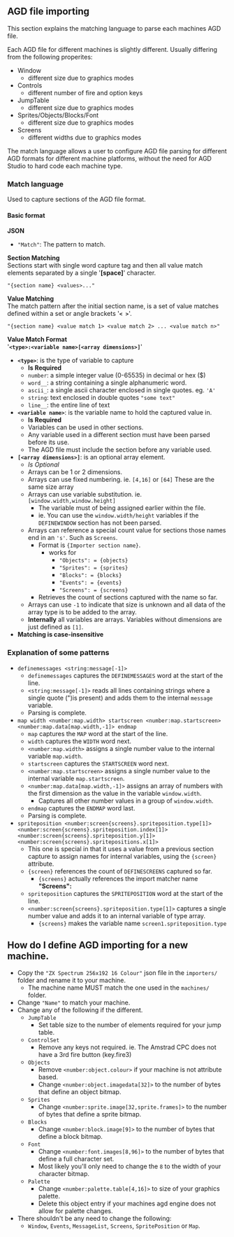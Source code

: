 ## AGD file importing
This section explains the matching language to parse each machines AGD file.

Each AGD file for different machines is slightly different.
Usually differing from the following properites:
- Window
  - different size due to graphics modes
- Controls
  - different number of fire and option keys
- JumpTable 
  - different size due to graphics modes
- Sprites/Objects/Blocks/Font 
  - different size due to graphics modes
- Screens
  - different widths due to graphics modes

The match language allows a user to configure AGD file parsing for different AGD formats for different machine platforms, without the need for AGD Studio to hard code each machine type.

### Match language
Used to capture sections of the AGD file format.

#### Basic format
**JSON**<br>
- `"Match"`: The pattern to match.

**Section Matching**<br>
Sections start with single word capture tag and then all value match elements separated by a single '**[space]**' character.
```
"{section name} <values>..."
```

**Value Matching**<br>
The match pattern after the initial section name, is a set of value matches defined within a set or angle brackets '**`< >`**'.
```
"{section name} <value match 1> <value match 2> ... <value match n>"
```

**Value Match Format**<br>
'**`<type>:<variable name>[<array dimensions>]`**'<br>
- **`<type>`**: is the type of variable to capture
  - **Is Required**
  - `number`: a simple integer value (0-65535) in decimal or hex ($)
  - `word__`: a string containing a single alphanumeric word.
  - `ascii_`: a single ascii character enclosed in single quotes. eg. `'A'`
  - `string`: text enclosed in double quotes `"some text"`
  - `line__`: the entire line of text
- **`<variable name>`**: is the variable name to hold the captured value in.
  - **Is Required**
  - Variables can be used in other sections.
  - Any variable used in a different section must have been parsed before its use. 
  - The AGD file must include the section before any variable used.
- **`[<array dimensions>]`**: is an optional array element.
  - *Is Optional*
  - Arrays can be 1 or 2 dimensions.
  - Arrays can use fixed numbering. ie. `[4,16]` or `[64]` These are the same size array
  - Arrays can use variable substitution. ie. `[window.width,window.height]`
     - The variable must of being assigned earlier within the file.
	 - ie. You can use the `window.width/height` variables if the `DEFINEWINDOW` section has not been parsed.
  - Arrays can reference a special count value for sections those names end in an `'s'`. Such as `Screens`.
	 - Format is `{Importer section name}`.
	   - works for 
	      - `"Objects": = {objects}`
		  - `"Sprites": = {sprites}`
		  - `"Blocks": = {blocks}`
		  - `"Events": = {events}`
		  - `"Screens": = {screens}`
     - Retrieves the count of sections captured with the name so far.
  - Arrays can use `-1` to indicate that size is unknown and all data of the array type is to be added to the array.
  - **Internally** all variables are arrays. Variables without dimensions are just defined as `[1]`.
- **Matching is case-insensitive**

### Explanation of some patterns
 - `definemessages <string:message[-1]>`
	- `definemessages` captures the `DEFINEMESSAGES` word at the start of the line.
	- `<string:message[-1]>` reads all lines containing strings where a single quote (")is present) and adds them to the internal `message` variable.
    - Parsing is complete.
 - `map width <number:map.width> startscreen <number:map.startscreen> <number:map.data[map.width,-1]> endmap`
    - `map` captures the `MAP` word at the start of the line.
    - `width` captures the `WIDTH` word next.
    - `<number:map.width>` assigns a single number value to the internal variable `map.width`.
    - `startscreen` captures the `STARTSCREEN` word next.
    - `<number:map.startscreen>` assigns a single number value to the internal variable `map.startscreen`.
    - `<number:map.data[map.width,-1]>` assigns an array of numbers with the first dimension as the value in the variable `window.width`.
       - Captures all other number values in a group of `window.width`.
    - `endmap` captures the `ENDMAP` word last.
    - Parsing is complete.
- `spriteposition <number:screen{screens}.spriteposition.type[1]> <number:screen{screens}.spriteposition.index[1]> <number:screen{screens}.spriteposition.y[1]> <number:screen{screens}.spritepositions.x[1]>`
	- This one is special in that it uses a value from a previous section capture to assign names for internal variables, using the `{screen}` attribute.
	- `{screen}` references the count of `DEFINESCREENS` captured so far.
	  - `{screens}` actually references the import matcher name **"Screens":**
	- `spriteposition` captures the `SPRITEPOSITION` word at the start of the line.
	- `<number:screen{screens}.spriteposition.type[1]>` captures a single number value and adds it to an internal variable of type array.
	   - `{screens}` makes the variable name `screen1.spriteposition.type`
   

## How do I define AGD importing for a new machine.
- Copy the `"ZX Spectrum 256x192 16 Colour"` json file in the `importers/` folder and rename it to your machine.
   - The machine name MUST match the one used in the `machines/` folder.
- Change `"Name"` to match your machine.
- Change any of the following if the different.
   - `JumpTable` 
      - Set table size to the number of elements required for your jump table.
   - `ControlSet` 
	  - Remove any keys not required. ie. The Amstrad CPC does not have a 3rd fire button (key.fire3)
   - `Objects` 
	 - Remove `<number:object.colour>` if your machine is not attribute based.
	 - Change `<number:object.imagedata[32]>` to the number of bytes that define an object bitmap.
   - `Sprites`
     - Change `<number:sprite.image[32,sprite.frames]>` to the number of bytes that define a sprite bitmap.
   - `Blocks`
	 - Change `<number:block.image[9]>` to the number of bytes that define a block bitmap.
   - `Font`
     - Change `<number:font.images[8,96]>` to the number of bytes that define a full character set.
	 - Most likely you'll only need to change the `8` to the width of your character bitmap.
   - `Palette`
     - Change `<number:palette.table[4,16]>` to size of your graphics palette.
	 - Delete this object entry if your machines agd engine does not allow for palette changes.
- There shouldn't be any need to change the following:
   - `Window`, `Events`, `MessageList`, `Screens`, `SpritePosition` or `Map`.